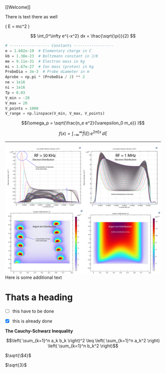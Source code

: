 
[[Welcome]]

There is text there as well

\( E = mc^2 \)

$$
\int_0^\infty e^{-x^2} dx = \frac{\sqrt{\pi}}{2}
$$

``` python
# ------------------ Constants ------------------
e = 1.602e-19  # Elementary charge in C
kb = 1.38e-23  # Boltzmann constant in J/K
me = 9.11e-31  # Electron mass in kg
mi = 1.67e-27  # Ion mass (proton) in kg
ProbeDia = 3e-3  # Probe diameter in m
Aprobe = np.pi * (ProbeDia / 2) ** 2
ne = 1e16
ni = 1e16
Tp = 0.03
V_min = -20
V_max = 20
V_points = 1000
V_range = np.linspace(V_min, V_max, V_points)
```
$$(\omega_p = \sqrt{\frac{n_e e^2}{\varepsilon_0 m_e}} )$$

$$
f(x) = \int_{-\infty}^\infty \hat f(\xi)\,e^{2 \pi \xi x} \,d\xi
$$

---
![alt text](images/ArgonPlasma1.png)
Here is some additional text

# Thats a heading
- [ ] this have to be done
- [x] this is already done


**The Cauchy-Schwarz Inequality**

```math
\left( \sum_{k=1}^n a_k b_k \right)^2 \leq \left( \sum_{k=1}^n a_k^2 \right) \left( \sum_{k=1}^n b_k^2 \right)
```

$`\sqrt{\$4}`$

$`\sqrt{3}`$
